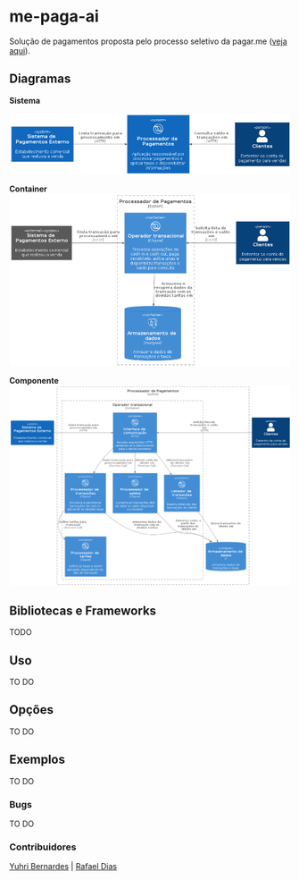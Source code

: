 # me-paga-ai

Solução de pagamentos proposta pelo processo seletivo da pagar.me ([veja aqui][challenge-link]).

## Diagramas
**Sistema**

![System](docs/system.png)

**Container**
![Container](docs/container.png)

**Componente**
![Component](docs/component.png)

## Bibliotecas e Frameworks
TODO

## Uso
TO DO

## Opções
TO DO

## Exemplos
TO DO

### Bugs
TO DO

### Contribuidores

[Yuhri Bernardes][yuhri-profile] | [Rafael Dias][rafael-profile]

[challenge-link]: https://github.com/pagarme/vagas/blob/master/desafios/software-engineer-backend/README.md
[yuhri-profile]: https://github.com/yuhribernardes
[rafael-profile]: https://github.com/RafaDias
